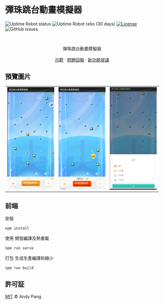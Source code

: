 # 彈珠跳台動畫模擬器
![Uptime Robot status](https://img.shields.io/uptimerobot/status/m789451157-78f49e0cce471d85607d06d9?style=for-the-badge)
![Uptime Robot ratio (30 days)](https://img.shields.io/uptimerobot/ratio/m789451157-78f49e0cce471d85607d06d9?style=for-the-badge)
[![License](https://img.shields.io/github/license/bell-rabbit/flipper-animation-simulator.svg?style=for-the-badge)](/LICENSE)
![GitHub issues](https://img.shields.io/github/issues/bell-rabbit/flipper-animation-simulator?style=for-the-badge)

<br />
<div align="center">
  <p align="center">
    彈珠跳台動畫模擬器
    <br />
    <br />
    <a href="https://flipper.andypang.dev/">示範</a>
    ·
    <a href="https://github.com/bell-rabbit/flipper-animation-simulator/issues">問題回報</a>
    ·
    <a href="https://github.com/bell-rabbit/flipper-animation-simulator/issues">新功能提議</a>
  </p>
</div>

## 預覽圖片
<table>
  <tr>
    <td>
      <img src="/example/example-1.jpg" alt="example 1" width="300" />
    </td>
    <td>
      <img src="/example/example-2.jpg" alt="example 2" width="300"/>
    </td> 
    <td>
      <img src="/example/example-3.jpg" alt="example 3" width="300"/>
    </td> 
  </tr>
</table>

## 前端
安裝
```sh
npm install
```

使用
開發編譯及熱重載
```sh
npm run serve
```

打包
生成生產編譯和縮小
```sh
npm run build
```

## 許可証

[MIT](LICENSE) © Andy Pang
